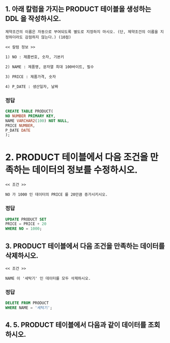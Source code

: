 ## 1. 아래 칼럼을 가지는 PRODUCT 테이블을 생성하는 DDL 을 작성하시오.
```
제약조건의 이름은 자동으로 부여되도록 별도로 지정하지 마시오. (단, 제약조건의 이름을 지정하더라도 감점하지 않는다.) (10점)

<< 칼럼 정보 >>

1) NO : 제품번호, 숫자, 기본키

2) NAME : 제품명, 문자열 최대 100바이트, 필수

3) PRICE : 제품가격, 숫자

4) P_DATE : 생산일자, 날짜
```

### 정답
```sql
CREATE TABLE PRODUCT(
NO NUMBER PRIMARY KEY,
NAME VARCHAR2(100) NOT NULL,
PRICE NUMBER,
P_DATE DATE
);
```

# 2. PRODUCT 테이블에서 다음 조건을 만족하는 데이터의 정보를 수정하시오.
```
<< 조건 >>

NO 가 1000 인 데이터의 PRICE 를 20만큼 증가시키시오.
```

### 정답
```sql
UPDATE PRODUCT SET
PRICE = PRICE + 20
WHERE NO = 1000;
```

## 3. PRODUCT 테이블에서 다음 조건을 만족하는 데이터를 삭제하시오.
```
<< 조건 >>

NAME 이 '세탁기' 인 데이터를 모두 삭제하시오.
```

### 정답
```SQL
DELETE FROM PRODUCT
WHERE NAME = '세탁기';
```

## 4. 5. PRODUCT 테이블에서 다음과 같이 데이터를 조회하시오.




















